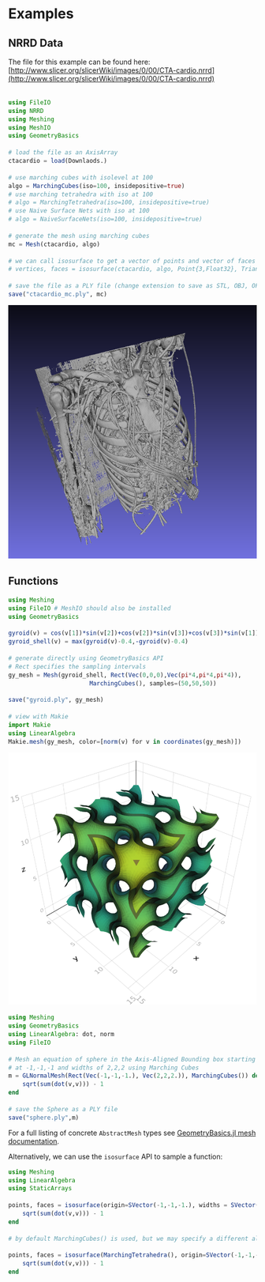 # Examples

## NRRD Data

The file for this example can be found here: [http://www.slicer.org/slicerWiki/images/0/00/CTA-cardio.nrrd](http://www.slicer.org/slicerWiki/images/0/00/CTA-cardio.nrrd)

```julia

using FileIO
using NRRD
using Meshing
using MeshIO
using GeometryBasics

# load the file as an AxisArray
ctacardio = load(Downlaods.)

# use marching cubes with isolevel at 100
algo = MarchingCubes(iso=100, insidepositive=true)
# use marching tetrahedra with iso at 100
# algo = MarchingTetrahedra(iso=100, insidepositive=true)
# use Naive Surface Nets with iso at 100
# algo = NaiveSurfaceNets(iso=100, insidepositive=true)

# generate the mesh using marching cubes
mc = Mesh(ctacardio, algo)

# we can call isosurface to get a vector of points and vector of faces indexing to the points
# vertices, faces = isosurface(ctacardio, algo, Point{3,Float32}, TriangleFace{Int})

# save the file as a PLY file (change extension to save as STL, OBJ, OFF)
save("ctacardio_mc.ply", mc)
```

![cta cardio](./img/ctacardio.png)

## Functions

```julia
using Meshing
using FileIO # MeshIO should also be installed
using GeometryBasics

gyroid(v) = cos(v[1])*sin(v[2])+cos(v[2])*sin(v[3])+cos(v[3])*sin(v[1])
gyroid_shell(v) = max(gyroid(v)-0.4,-gyroid(v)-0.4)

# generate directly using GeometryBasics API
# Rect specifies the sampling intervals
gy_mesh = Mesh(gyroid_shell, Rect(Vec(0,0,0),Vec(pi*4,pi*4,pi*4)),
                       MarchingCubes(), samples=(50,50,50))

save("gyroid.ply", gy_mesh)

# view with Makie
import Makie
using LinearAlgebra
Makie.mesh(gy_mesh, color=[norm(v) for v in coordinates(gy_mesh)])
```

![gyroid](./img/gyroid.png)


```julia
using Meshing
using GeometryBasics
using LinearAlgebra: dot, norm
using FileIO

# Mesh an equation of sphere in the Axis-Aligned Bounding box starting
# at -1,-1,-1 and widths of 2,2,2 using Marching Cubes
m = GLNormalMesh(Rect(Vec(-1,-1,-1.), Vec(2,2,2.)), MarchingCubes()) do v
    sqrt(sum(dot(v,v))) - 1
end

# save the Sphere as a PLY file
save("sphere.ply",m)
```

For a full listing of concrete `AbstractMesh` types see [GeometryBasics.jl mesh documentation](http://juliageometry.github.io/GeometryBasics.jl/latest/types.html#Meshes-1).

Alternatively, we can use the `isosurface` API to sample a function:

```julia
using Meshing
using LinearAlgebra
using StaticArrays

points, faces = isosurface(origin=SVector(-1,-1,-1.), widths = SVector(2,2,2.), samples = (40,40,40)) do v
    sqrt(sum(dot(v,v))) - 1
end

# by default MarchingCubes() is used, but we may specify a different algorithm as follows

points, faces = isosurface(MarchingTetrahedra(), origin=SVector(-1,-1,-1.), widths = SVector(2,2,2.), samples = (40,40,40)) do v
    sqrt(sum(dot(v,v))) - 1
end
```
